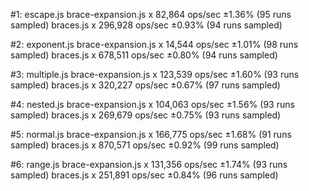 #1: escape.js
  brace-expansion.js x 82,864 ops/sec ±1.36% (95 runs sampled)
  braces.js x 296,928 ops/sec ±0.93% (94 runs sampled)

#2: exponent.js
  brace-expansion.js x 14,544 ops/sec ±1.01% (98 runs sampled)
  braces.js x 678,511 ops/sec ±0.80% (94 runs sampled)

#3: multiple.js
  brace-expansion.js x 123,539 ops/sec ±1.60% (93 runs sampled)
  braces.js x 320,227 ops/sec ±0.67% (97 runs sampled)

#4: nested.js
  brace-expansion.js x 104,063 ops/sec ±1.56% (93 runs sampled)
  braces.js x 269,679 ops/sec ±0.75% (93 runs sampled)

#5: normal.js
  brace-expansion.js x 166,775 ops/sec ±1.68% (91 runs sampled)
  braces.js x 870,571 ops/sec ±0.92% (99 runs sampled)

#6: range.js
  brace-expansion.js x 131,356 ops/sec ±1.74% (93 runs sampled)
  braces.js x 251,891 ops/sec ±0.84% (96 runs sampled)
